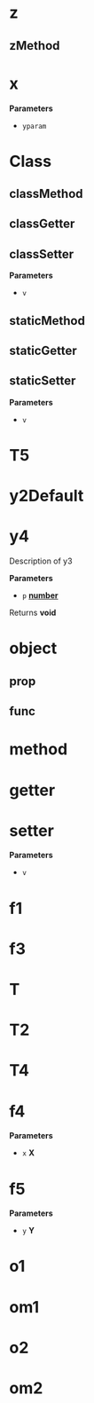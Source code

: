 <!-- Generated by documentation.js. Update this documentation by updating the source code. -->

# z

## zMethod

# x

**Parameters**

-   `yparam`  

# Class

## classMethod

## classGetter

## classSetter

**Parameters**

-   `v`  

## staticMethod

## staticGetter

## staticSetter

**Parameters**

-   `v`  

# T5

# y2Default

# y4

Description of y3

**Parameters**

-   `p` **[number](https://developer.mozilla.org/en-US/docs/Web/JavaScript/Reference/Global_Objects/Number)** 

Returns **void** 

# object

## prop

## func

# method

# getter

# setter

**Parameters**

-   `v`  

# f1

# f3

# T

# T2

# T4

# f4

**Parameters**

-   `x` **X** 

# f5

**Parameters**

-   `y` **Y** 

# o1

# om1

# o2

# om2

